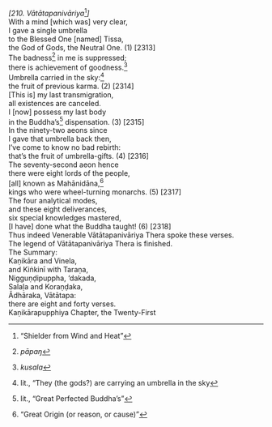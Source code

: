 *\[210. Vātātapanivāriya*[^1]*\]*  
With a mind \[which was\] very clear,  
I gave a single umbrella  
to the Blessed One \[named\] Tissa,  
the God of Gods, the Neutral One. (1) \[2313\]  
The badness[^2] in me is suppressed;  
there is achievement of goodness.[^3]  
Umbrella carried in the sky:[^4]  
the fruit of previous karma. (2) \[2314\]  
\[This is\] my last transmigration,  
all existences are canceled.  
I \[now\] possess my last body  
in the Buddha’s[^5] dispensation. (3) \[2315\]  
In the ninety-two aeons since  
I gave that umbrella back then,  
I’ve come to know no bad rebirth:  
that’s the fruit of umbrella-gifts. (4) \[2316\]  
The seventy-second aeon hence  
there were eight lords of the people,  
\[all\] known as Mahānidāna,[^6]  
kings who were wheel-turning monarchs. (5) \[2317\]  
The four analytical modes,  
and these eight deliverances,  
six special knowledges mastered,  
\[I have\] done what the Buddha taught! (6) \[2318\]  
Thus indeed Venerable Vātātapanivāriya Thera spoke these verses.  
The legend of Vātātapanivāriya Thera is finished.  
The Summary:  
Kaṇikāra and Vinela,  
and Kiṅkinī with Taraṇa,  
Nigguṇḍipuppha, ‘dakada,  
Salaḷa and Koraṇḍaka,  
Ādhāraka, Vātātapa:  
there are eight and forty verses.  
Kaṇikārapupphiya Chapter, the Twenty-First  
[^1]: “Shielder from Wind and Heat”  
[^2]: *pāpaŋ*  
[^3]: *kusala*  
[^4]: lit., “They (the gods?) are carrying an umbrella in the sky  
[^5]: lit., “Great Perfected Buddha’s”  
[^6]: “Great Origin (or reason, or cause)”
